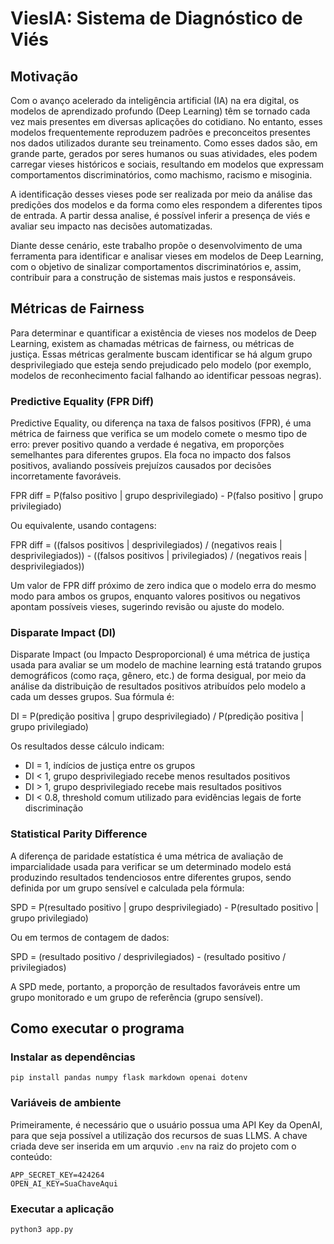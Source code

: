 # ViesIA: Sistema de Diagnóstico de Viés

## Motivação
Com o avanço acelerado da inteligência artificial (IA) na era digital, os modelos de aprendizado profundo (Deep Learning) têm se tornado cada vez mais presentes em diversas aplicações do cotidiano. No entanto, esses modelos frequentemente reproduzem padrões e preconceitos presentes nos dados utilizados durante seu treinamento. Como esses dados são, em grande parte, gerados por seres humanos ou suas atividades, eles podem carregar vieses históricos e sociais, resultando em modelos que expressam comportamentos discriminatórios, como machismo, racismo e misoginia.

A identificação desses vieses pode ser realizada por meio da análise das predições dos modelos e da forma como eles respondem a diferentes tipos de entrada. A partir dessa analise, é possível inferir a presença de viés e avaliar seu impacto nas decisões automatizadas.

Diante desse cenário, este trabalho propõe o desenvolvimento de uma ferramenta para identificar e analisar vieses em modelos de Deep Learning, com o objetivo de sinalizar comportamentos discriminatórios e, assim, contribuir para a construção de sistemas mais justos e responsáveis.

## Métricas de Fairness
Para determinar e quantificar a existência de vieses nos modelos de Deep Learning, existem as chamadas métricas de fairness, ou métricas de justiça. Essas métricas geralmente buscam identificar se há algum grupo desprivilegiado que esteja sendo prejudicado pelo modelo (por exemplo, modelos de reconhecimento facial falhando ao identificar pessoas negras).

### Predictive Equality (FPR Diff)
Predictive Equality, ou diferença na taxa de falsos positivos (FPR), é uma métrica de fairness que verifica se um modelo comete o mesmo tipo de erro: prever positivo quando a verdade é negativa, em proporções semelhantes para diferentes grupos. Ela foca no impacto dos falsos positivos, avaliando possíveis prejuízos causados por decisões incorretamente favoráveis.

FPR diff = P(falso positivo | grupo desprivilegiado) - P(falso positivo | grupo privilegiado)

Ou equivalente, usando contagens:

FPR diff = ((falsos positivos | desprivilegiados) / (negativos reais | desprivilegiados)) - ((falsos positivos | privilegiados) / (negativos reais | desprivilegiados))

Um valor de FPR diff próximo de zero indica que o modelo erra do mesmo modo para ambos os grupos, enquanto valores positivos ou negativos apontam possíveis vieses, sugerindo revisão ou ajuste do modelo.

### Disparate Impact (DI)
Disparate Impact (ou Impacto Desproporcional) é uma métrica de justiça usada para avaliar se um modelo de machine learning está tratando grupos demográficos (como raça, gênero, etc.) de forma desigual, por meio da análise da distribuição de resultados positivos atribuídos pelo modelo a cada um desses grupos. Sua fórmula é:

DI = P(predição positiva | grupo desprivilegiado) / P(predição positiva | grupo privilegiado)

Os resultados desse cálculo indicam:
- DI = 1, indícios de justiça entre os grupos
- DI < 1, grupo desprivilegiado recebe menos resultados positivos
- DI > 1, grupo desprivilegiado recebe mais resultados positivos
- DI < 0.8, threshold comum utilizado para evidências legais de forte discriminação

### Statistical Parity Difference
A diferença de paridade estatística é uma métrica de avaliação de imparcialidade usada para verificar se um determinado modelo está produzindo resultados tendenciosos entre diferentes grupos, sendo definida por um grupo sensível e calculada pela fórmula:

SPD = P(resultado positivo | grupo desprivilegiado) - P(resultado positivo | grupo privilegiado)

Ou em termos de contagem de dados:

SPD = (resultado positivo / desprivilegiados) - (resultado positivo / privilegiados)

A SPD mede, portanto, a proporção de resultados favoráveis entre um grupo monitorado e um grupo de referência (grupo sensível).

## Como executar o programa

### Instalar as dependências 
```
pip install pandas numpy flask markdown openai dotenv
```

### Variáveis de ambiente
Primeiramente, é necessário que o usuário possua uma API Key da OpenAI, para que seja possível a utilização dos recursos de suas LLMS. A chave criada deve ser inserida em um arquvio `.env` na raiz do projeto com o conteúdo:

```
APP_SECRET_KEY=424264
OPEN_AI_KEY=SuaChaveAqui
```

### Executar a aplicação
```
python3 app.py
```